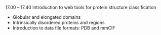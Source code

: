 
17.00 – 17.40
Introduction to web tools for protein structure classification 
- Globular and elongated domains
- Intrinsically disordered proteins and regions
- Introduction to data file formats: PDB and mmCIF 

